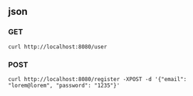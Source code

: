 ## json

### GET

```
curl http://localhost:8080/user
```

### POST

```
curl http://localhost:8080/register -XPOST -d '{"email": "lorem@lorem", "password": "1235"}'
```
